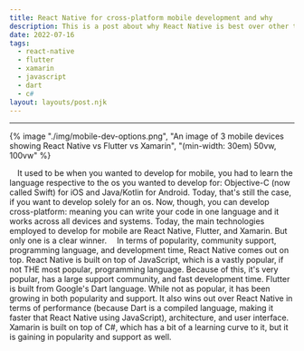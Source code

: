 ```yaml
---
title: React Native for cross-platform mobile development and why
description: This is a post about why React Native is best over other technologies
date: 2022-07-16
tags:
  - react-native
  - flutter
  - xamarin
  - javascript
  - dart
  - c#
layout: layouts/post.njk
---
```


---

{% image "./img/mobile-dev-options.png", "An image of 3 mobile devices showing React Native vs Flutter vs Xamarin", "(min-width: 30em) 50vw, 100vw" %}

&emsp;It used to be when you wanted to develop for mobile, you had to learn the language respective to the os you wanted to develop for: Objective-C (now called Swift) for iOS and Java/Kotlin for Android. Today, that's still the case, if you want to develop solely for an os. Now, though, you can develop cross-platform: meaning you can write your code in one language and it works across all devices and systems. Today, the main technologies employed to develop for mobile are React Native, Flutter, and Xamarin. But only one is a clear winner.
&emsp;In terms of popularity, community support, programming language, and development time, React Native comes out on top. React Native is built on top of JavaScript, which is a vastly popular, if not THE most popular, programming language. Because of this, it's very popular, has a large support community, and fast development time. Flutter is built from Google's Dart language. While not as popular, it has been growing in both popularity and support. It also wins out over React Native in terms of performance (because Dart is a compiled language, making it faster that React Native using JavaScript), architecture, and user interface. Xamarin is built on top of C#, which has a bit of a learning curve to it, but it is gaining in popularity and support as well.
